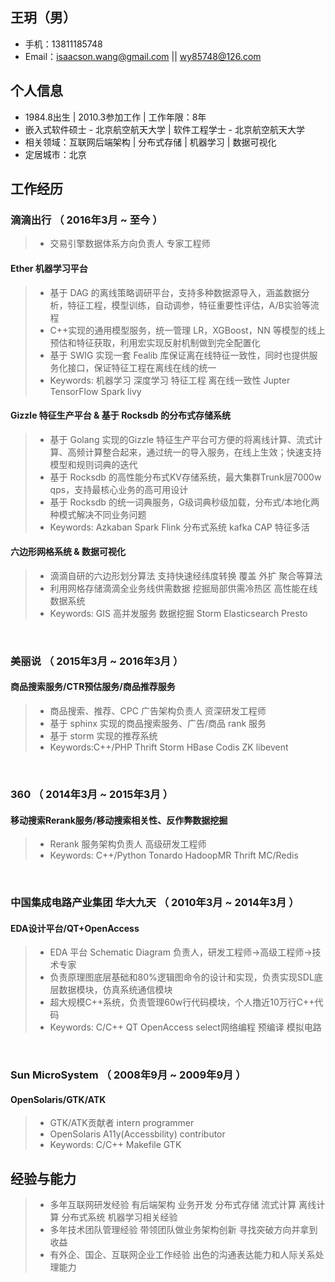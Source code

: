 ## 王玥（男）
- 手机：13811185748
- Email：isaacson.wang@gmail.com || wy85748@126.com

## 个人信息
 - 1984.8出生 | 2010.3参加工作 | 工作年限：8年
 - 嵌入式软件硕士 - 北京航空航天大学 | 软件工程学士 - 北京航空航天大学
 - 相关领域：互联网后端架构 | 分布式存储 | 机器学习 | 数据可视化
 - 定居城市：北京

## 工作经历
### 滴滴出行 （ 2016年3月 ~ 至今 ）
> - 交易引擎数据体系方向负责人 专家工程师
#### Ether 机器学习平台
> - 基于 DAG 的离线策略调研平台，支持多种数据源导入，涵盖数据分析，特征工程，模型训练，自动调参，特征重要性评估，A/B实验等流程
> - C++实现的通用模型服务，统一管理 LR，XGBoost，NN 等模型的线上预估和特征获取，利用宏实现反射机制做到完全配置化
> - 基于 SWIG 实现一套 Fealib 库保证离在线特征一致性，同时也提供服务化接口，保证特征工程在离线在线的统一
> - Keywords: 机器学习 深度学习 特征工程 离在线一致性 Jupter TensorFlow Spark livy 
#### Gizzle 特征生产平台 & 基于 Rocksdb 的分布式存储系统
> - 基于 Golang 实现的Gizzle 特征生产平台可方便的将离线计算、流式计算、高频计算整合起来，通过统一的导入服务，在线上生效；快速支持模型和规则词典的迭代
> - 基于 Rocksdb 的高性能分布式KV存储系统，最大集群Trunk层7000w qps，支持最核心业务的高可用设计
> - 基于 Rocksdb 的统一词典服务，G级词典秒级加载，分布式/本地化两种模式解决不同业务问题
> - Keywords: Azkaban Spark Flink 分布式系统 kafka CAP 特征多活
#### 六边形网格系统 & 数据可视化
> - 滴滴自研的六边形划分算法 支持快速经纬度转换 覆盖 外扩 聚合等算法
> - 利用网格存储滴滴全业务线供需数据 挖掘局部供需冷热区 高性能在线数据系统
> - Keywords: GIS 高并发服务 数据挖掘 Storm Elasticsearch Presto
<br />

### 美丽说 （ 2015年3月 ~ 2016年3月 ）
#### 商品搜索服务/CTR预估服务/商品推荐服务 
> - 商品搜索、推荐、CPC 广告架构负责人 资深研发工程师
> - 基于 sphinx 实现的商品搜索服务、广告/商品 rank 服务
> - 基于 storm 实现的推荐系统
> - Keywords:C++/PHP Thrift Storm HBase Codis ZK libevent
<br />

### 360 （ 2014年3月 ~ 2015年3月 ）
#### 移动搜索Rerank服务/移动搜索相关性、反作弊数据挖掘
> - Rerank 服务架构负责人 高级研发工程师
> - Keywords: C++/Python Tonardo HadoopMR Thrift MC/Redis
<br />

### 中国集成电路产业集团 华大九天 （ 2010年3月 ~ 2014年3月 ）
#### EDA设计平台/QT+OpenAccess
> - EDA 平台 Schematic Diagram 负责人，研发工程师->高级工程师->技术专家
> - 负责原理图底层基础和80%逻辑图命令的设计和实现，负责实现SDL底层数据模块，仿真系统通信模块
> - 超大规模C++系统，负责管理60w行代码模块，个人撸近10万行C++代码
> - Keywords: C/C++ QT OpenAccess  select网络编程 预编译 模拟电路
<br />

### Sun MicroSystem （ 2008年9月 ~ 2009年9月 ）
#### OpenSolaris/GTK/ATK 
> - GTK/ATK贡献者 intern programmer
> - OpenSolaris A11y(Accessbility) contributor
> - Keywords: C/C++ Makefile GTK

## 经验与能力
> - 多年互联网研发经验 有后端架构 业务开发 分布式存储 流式计算 离线计算 分布式系统 机器学习相关经验
> - 多年技术团队管理经验 带领团队做业务架构创新 寻找突破方向并拿到收益
> - 有外企、国企、互联网企业工作经验 出色的沟通表达能力和人际关系处理能力
